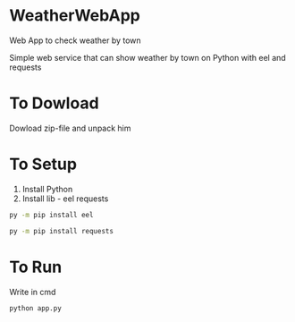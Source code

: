 # WeatherWebApp

Web App to check weather by town

Simple web service that can show weather by town on Python with eel and requests

# To Dowload

Dowload zip-file and unpack him

# To Setup

1. Install Python
2. Install lib - eel requests

```bash
py -m pip install eel

py -m pip install requests
```

# To Run

Write in cmd

```bash
python app.py
```
